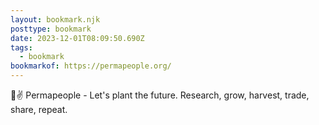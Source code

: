 ```yaml
---
layout: bookmark.njk
posttype: bookmark
date: 2023-12-01T08:09:50.690Z
tags:
  - bookmark
bookmarkof: https://permapeople.org/
---
```

🌱✌️ Permapeople - Let's plant the future. Research, grow, harvest, trade, share, repeat.
